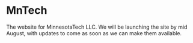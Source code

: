 # MnTech
The website for MinnesotaTech LLC. We will be launching the site by mid August, with updates to come as soon as we can make them available. 
